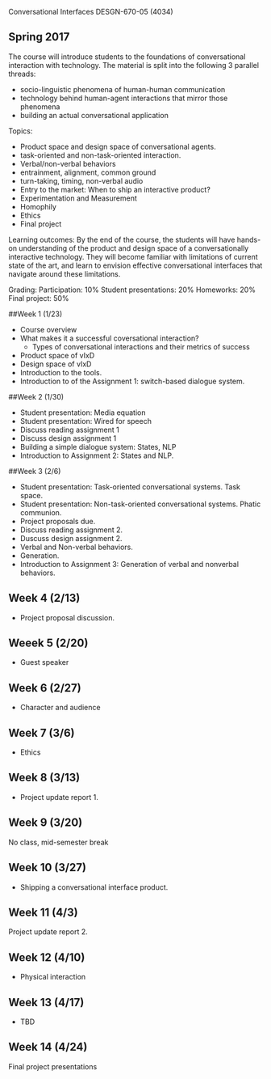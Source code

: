 Conversational Interfaces DESGN-670-05 (4034)
## Spring 2017


The course will introduce students to the foundations of conversational interaction with technology. The material is split into the following 3 parallel threads:
- socio-linguistic phenomena of human-human communication
- technology behind human-agent interactions that mirror those phenomena
- building an actual conversational application

Topics:
- Product space and design space of conversational agents.
- task-oriented and non-task-oriented interaction.
- Verbal/non-verbal behaviors
- entrainment, alignment, common ground
- turn-taking, timing, non-verbal audio
- Entry to the market: When to ship an interactive product?
- Experimentation and Measurement
- Homophily
- Ethics
- Final project

Learning outcomes:
By the end of the course, the students will have hands-on understanding of the product and design space of a conversationally interactive technology. They will become familiar with limitations of current state of the art, and learn to envision effective conversational interfaces that navigate around these limitations.

Grading:
Participation: 10%
Student presentations: 20% 
Homeworks: 20% 
Final project: 50%

##Week 1 (1/23)
- Course overview
- What makes it a successful coversational interaction?
  * Types of conversational interactions and their metrics of success
- Product space of vIxD
- Design space of vIxD
- Introduction to the tools.
- Introduction to of the Assignment 1: switch-based dialogue system.

##Week 2 (1/30)
- Student presentation: Media equation
- Student presentation: Wired for speech
- Discuss reading assignment 1
- Discuss design assignment 1
- Building a simple dialogue system: States, NLP
- Introduction to Assignment 2: States and NLP.

##Week 3 (2/6) 
- Student presentation: Task-oriented conversational systems. Task space.
- Student presentation: Non-task-oriented conversational systems. Phatic communion.
- Project proposals due.
- Discuss reading assignment 2.
- Duscuss design assignment 2.
- Verbal and Non-verbal behaviors.
- Generation.
- Introduction to Assignment 3: Generation of verbal and nonverbal behaviors.

## Week 4 (2/13) 
- Project proposal discussion.

## Weeek 5 (2/20)
- Guest speaker

## Week 6 (2/27)
- Character and audience 

## Week 7 (3/6)
- Ethics

## Week 8 (3/13)
- Project update report 1.

## Week 9 (3/20)
No class, mid-semester break

## Week 10 (3/27)
- Shipping a conversational interface product.

## Week 11 (4/3)
Project update report 2.

## Week 12 (4/10)
- Physical interaction

## Week 13 (4/17)
- TBD

## Week 14 (4/24) 
Final project presentations



